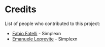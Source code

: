 # Credits

List of people who contributed to this project:

- [Fabio Fatelli](https://github.com/ffatelli) - Simplexn
- [Emanuele Loprevite](https://github.com/EmaLoprevite)  - Simplexn
